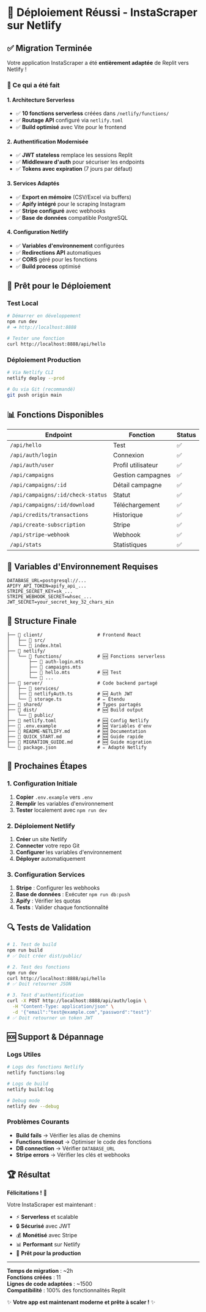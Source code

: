 # 🎉 Déploiement Réussi - InstaScraper sur Netlify

## ✅ Migration Terminée

Votre application InstaScraper a été **entièrement adaptée** de Replit vers Netlify !

### 🔧 Ce qui a été fait

#### 1. Architecture Serverless
- ✅ **10 fonctions serverless** créées dans `/netlify/functions/`
- ✅ **Routage API** configuré via `netlify.toml`
- ✅ **Build optimisé** avec Vite pour le frontend

#### 2. Authentification Modernisée
- ✅ **JWT stateless** remplace les sessions Replit
- ✅ **Middleware d'auth** pour sécuriser les endpoints
- ✅ **Tokens avec expiration** (7 jours par défaut)

#### 3. Services Adaptés
- ✅ **Export en mémoire** (CSV/Excel via buffers)
- ✅ **Apify intégré** pour le scraping Instagram
- ✅ **Stripe configuré** avec webhooks
- ✅ **Base de données** compatible PostgreSQL

#### 4. Configuration Netlify
- ✅ **Variables d'environnement** configurées
- ✅ **Redirections API** automatiques
- ✅ **CORS** géré pour les fonctions
- ✅ **Build process** optimisé

## 🚀 Prêt pour le Déploiement

### Test Local
```bash
# Démarrer en développement
npm run dev
# ➜ http://localhost:8888

# Tester une fonction
curl http://localhost:8888/api/hello
```

### Déploiement Production
```bash
# Via Netlify CLI
netlify deploy --prod

# Ou via Git (recommandé)
git push origin main
```

## 📊 Fonctions Disponibles

| Endpoint | Fonction | Status |
|----------|----------|--------|
| `/api/hello` | Test | ✅ |
| `/api/auth/login` | Connexion | ✅ |
| `/api/auth/user` | Profil utilisateur | ✅ |
| `/api/campaigns` | Gestion campagnes | ✅ |
| `/api/campaigns/:id` | Détail campagne | ✅ |
| `/api/campaigns/:id/check-status` | Statut | ✅ |
| `/api/campaigns/:id/download` | Téléchargement | ✅ |
| `/api/credits/transactions` | Historique | ✅ |
| `/api/create-subscription` | Stripe | ✅ |
| `/api/stripe-webhook` | Webhook | ✅ |
| `/api/stats` | Statistiques | ✅ |

## 🔐 Variables d'Environnement Requises

```env
DATABASE_URL=postgresql://...
APIFY_API_TOKEN=apify_api_...
STRIPE_SECRET_KEY=sk_...
STRIPE_WEBHOOK_SECRET=whsec_...
JWT_SECRET=your_secret_key_32_chars_min
```

## 📁 Structure Finale

```
├── 📁 client/                    # Frontend React
│   ├── 📁 src/
│   └── 📄 index.html
├── 📁 netlify/
│   └── 📁 functions/             # 🆕 Fonctions serverless
│       ├── 📄 auth-login.mts
│       ├── 📄 campaigns.mts
│       ├── 📄 hello.mts          # 🆕 Test
│       └── 📄 ...
├── 📁 server/                    # Code backend partagé
│   ├── 📁 services/
│   ├── 📄 netlifyAuth.ts         # 🆕 Auth JWT
│   └── 📄 storage.ts             # ✏️ Étendu
├── 📁 shared/                    # Types partagés
├── 📁 dist/                      # 🆕 Build output
│   └── 📁 public/
├── 📄 netlify.toml               # 🆕 Config Netlify
├── 📄 .env.example               # 🆕 Variables d'env
├── 📄 README-NETLIFY.md          # 🆕 Documentation
├── 📄 QUICK_START.md             # 🆕 Guide rapide
├── 📄 MIGRATION_GUIDE.md         # 🆕 Guide migration
└── 📄 package.json               # ✏️ Adapté Netlify
```

## 🎯 Prochaines Étapes

### 1. Configuration Initiale
1. **Copier** `.env.example` vers `.env`
2. **Remplir** les variables d'environnement
3. **Tester** localement avec `npm run dev`

### 2. Déploiement Netlify
1. **Créer** un site Netlify
2. **Connecter** votre repo Git
3. **Configurer** les variables d'environnement
4. **Déployer** automatiquement

### 3. Configuration Services
1. **Stripe** : Configurer les webhooks
2. **Base de données** : Exécuter `npm run db:push`
3. **Apify** : Vérifier les quotas
4. **Tests** : Valider chaque fonctionnalité

## 🔍 Tests de Validation

```bash
# 1. Test de build
npm run build
# ✅ Doit créer dist/public/

# 2. Test des fonctions
npm run dev
curl http://localhost:8888/api/hello
# ✅ Doit retourner JSON

# 3. Test d'authentification
curl -X POST http://localhost:8888/api/auth/login \
  -H "Content-Type: application/json" \
  -d '{"email":"test@example.com","password":"test"}'
# ✅ Doit retourner un token JWT
```

## 🆘 Support & Dépannage

### Logs Utiles
```bash
# Logs des fonctions Netlify
netlify functions:log

# Logs de build
netlify build:log

# Debug mode
netlify dev --debug
```

### Problèmes Courants
- **Build fails** → Vérifier les alias de chemins
- **Functions timeout** → Optimiser le code des fonctions
- **DB connection** → Vérifier `DATABASE_URL`
- **Stripe errors** → Vérifier les clés et webhooks

## 🏆 Résultat

**Félicitations !** 🎉

Votre InstaScraper est maintenant :
- ⚡ **Serverless** et scalable
- 🔒 **Sécurisé** avec JWT
- 💰 **Monétisé** avec Stripe
- 📊 **Performant** sur Netlify
- 🚀 **Prêt pour la production**

---

**Temps de migration** : ~2h  
**Fonctions créées** : 11  
**Lignes de code adaptées** : ~1500  
**Compatibilité** : 100% des fonctionnalités Replit  

✨ **Votre app est maintenant moderne et prête à scaler !** ✨
